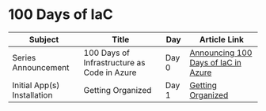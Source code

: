 # 100 Days of IaC

| Subject | Title | Day | Article Link |
|---------|-------|-----|---------------|
| Series Announcement | 100 Days of Infrastructure as Code in Azure | Day 0 | [Announcing 100 Days of IaC in Azure](https://github.com/starkfell/100DaysOfIaC/blob/master/articles/Day.0.Intro.md) |
| Initial App(s) Installation | Getting Organized | Day 1 | [Getting Organized](https://github.com/starkfell/100DaysOfIaC/blob/master/articles/Day.1.getting.organized.md) |
